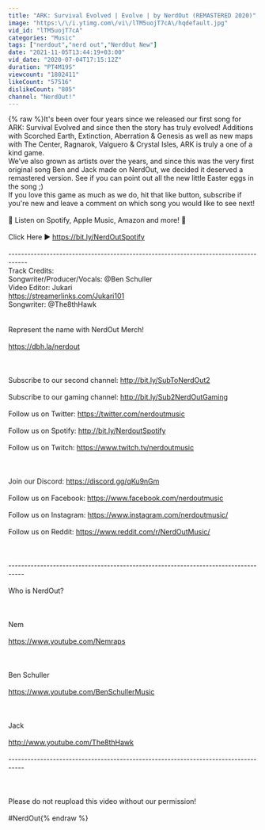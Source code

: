 ```yaml
---
title: "ARK: Survival Evolved | Evolve | by NerdOut (REMASTERED 2020)"
image: "https:\/\/i.ytimg.com\/vi\/lTM5uojT7cA\/hqdefault.jpg"
vid_id: "lTM5uojT7cA"
categories: "Music"
tags: ["nerdout","nerd out","NerdOut New"]
date: "2021-11-05T13:44:19+03:00"
vid_date: "2020-07-04T17:15:12Z"
duration: "PT4M19S"
viewcount: "1802411"
likeCount: "57516"
dislikeCount: "805"
channel: "NerdOut!"
---
```

{% raw %}It's been over four years since we released our first song for ARK: Survival Evolved and since then the story has truly evolved! Additions with Scorched Earth, Extinction, Aberration &amp; Genesis as well as new maps with The Center, Ragnarok, Valguero &amp; Crystal Isles, ARK is truly a one of a kind game.<br />We’ve also grown as artists over the years, and since this was the very first original song Ben and Jack made on NerdOut, we decided it deserved a remastered version. See if you can point out all the new little Easter eggs in the song ;)<br />If you love this game as much as we do, hit that like button, subscribe if you're new and leave a comment on which song you would like to see next!<br /><br />🎵 Listen on Spotify, Apple Music, Amazon and more! 🎵<br /><br />Click Here ▶️ <a rel="nofollow" target="blank" href="https://bit.ly/NerdOutSpotify">https://bit.ly/NerdOutSpotify</a><br /><br />------------------------------------------------------------------------------------<br />Track Credits:<br />Songwriter/Producer/Vocals: @Ben Schuller <br />Video Editor: Jukari<br /><a rel="nofollow" target="blank" href="https://streamerlinks.com/Jukari101">https://streamerlinks.com/Jukari101</a><br />Songwriter: @The8thHawk <br /><br /><br />Represent the name with NerdOut Merch!<br /><br /><a rel="nofollow" target="blank" href="https://dbh.la/nerdout">https://dbh.la/nerdout</a><br /><br /><br /><br />Subscribe to our second channel: <a rel="nofollow" target="blank" href="http://bit.ly/SubToNerdOut2">http://bit.ly/SubToNerdOut2</a><br /><br />Subscribe to our gaming channel: <a rel="nofollow" target="blank" href="http://bit.ly/Sub2NerdOutGaming">http://bit.ly/Sub2NerdOutGaming</a><br /><br />Follow us on Twitter: <a rel="nofollow" target="blank" href="https://twitter.com/nerdoutmusic">https://twitter.com/nerdoutmusic</a><br /><br />Follow us on Spotify: <a rel="nofollow" target="blank" href="http://bit.ly/NerdoutSpotify">http://bit.ly/NerdoutSpotify</a><br /><br />Follow us on Twitch: <a rel="nofollow" target="blank" href="https://www.twitch.tv/nerdoutmusic">https://www.twitch.tv/nerdoutmusic</a><br /><br /><br /><br />Join our Discord: <a rel="nofollow" target="blank" href="https://discord.gg/qKu9nGm">https://discord.gg/qKu9nGm</a><br /><br />Follow us on Facebook: <a rel="nofollow" target="blank" href="https://www.facebook.com/nerdoutmusic">https://www.facebook.com/nerdoutmusic</a><br /><br />Follow us on Instagram: <a rel="nofollow" target="blank" href="https://www.instagram.com/nerdoutmusic/">https://www.instagram.com/nerdoutmusic/</a><br /><br />Follow us on Reddit: <a rel="nofollow" target="blank" href="https://www.reddit.com/r/NerdOutMusic/">https://www.reddit.com/r/NerdOutMusic/</a><br /><br /><br /><br />-----------------------------------------------------------------------------------<br /><br />Who is NerdOut?<br /><br /><br /><br />Nem<br /><br /><a rel="nofollow" target="blank" href="https://www.youtube.com/Nemraps">https://www.youtube.com/Nemraps</a><br /><br /><br /><br />Ben Schuller<br /><br /><a rel="nofollow" target="blank" href="https://www.youtube.com/BenSchullerMusic">https://www.youtube.com/BenSchullerMusic</a><br /><br /><br /><br />Jack<br /><br /><a rel="nofollow" target="blank" href="http://www.youtube.com/The8thHawk">http://www.youtube.com/The8thHawk</a><br /><br />-----------------------------------------------------------------------------------<br /><br /><br /><br />Please do not reupload this video without our permission!<br /><br />#NerdOut{% endraw %}
